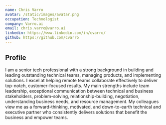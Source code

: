```yaml
---
name: Chris Varro
avatar: /static/images/avatar.png
occupation: Technologist
company: Varro.ai
email: chris.varro@varro.ai
linkedin: https://www.linkedin.com/in/cvarro/
github: https://github.com/cvarro
---
```


## Profile

I am a senior tech professional with a strong background in building and leading outstanding technical teams, managing products, and implementing solutions. I excel at helping remote teams collaborate effectively to deliver top-notch, customer-focused results. My main strengths include team leadership, exceptional communication between technical and business stakeholders, problem-solving, relationship-building, negotiation, understanding business needs, and resource management. My colleagues view me as a forward-thinking, motivated, and down-to-earth technical and executive partner who consistently delivers solutions that benefit the business and empower teams.
